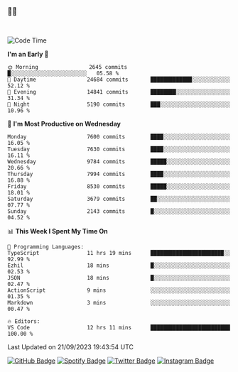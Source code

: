 ### 🤙🍺

<!-- <a href="https://github-readme-stats.vercel.app/api?username=hzak2xx&count_private=true&show_icons=true&theme=dracula">
  <img align="center" src="https://github-readme-stats.vercel.app/api?username=hzak2xx&count_private=true&show_icons=true&theme=dracula" />
</a>
</br> -->
</br>

<!--START_SECTION:waka-->
![Code Time](http://img.shields.io/badge/Code%20Time-2%2C784%20hrs%2013%20mins-blue)

**I'm an Early 🐤** 

```text
🌞 Morning                2645 commits        █░░░░░░░░░░░░░░░░░░░░░░░░   05.58 % 
🌆 Daytime                24684 commits       █████████████░░░░░░░░░░░░   52.12 % 
🌃 Evening                14841 commits       ████████░░░░░░░░░░░░░░░░░   31.34 % 
🌙 Night                  5190 commits        ███░░░░░░░░░░░░░░░░░░░░░░   10.96 % 
```
📅 **I'm Most Productive on Wednesday** 

```text
Monday                   7600 commits        ████░░░░░░░░░░░░░░░░░░░░░   16.05 % 
Tuesday                  7630 commits        ████░░░░░░░░░░░░░░░░░░░░░   16.11 % 
Wednesday                9784 commits        █████░░░░░░░░░░░░░░░░░░░░   20.66 % 
Thursday                 7994 commits        ████░░░░░░░░░░░░░░░░░░░░░   16.88 % 
Friday                   8530 commits        █████░░░░░░░░░░░░░░░░░░░░   18.01 % 
Saturday                 3679 commits        ██░░░░░░░░░░░░░░░░░░░░░░░   07.77 % 
Sunday                   2143 commits        █░░░░░░░░░░░░░░░░░░░░░░░░   04.52 % 
```


📊 **This Week I Spent My Time On** 

```text
💬 Programming Languages: 
TypeScript               11 hrs 19 mins      ███████████████████████░░   92.99 % 
Ezhil                    18 mins             █░░░░░░░░░░░░░░░░░░░░░░░░   02.53 % 
JSON                     18 mins             █░░░░░░░░░░░░░░░░░░░░░░░░   02.47 % 
ActionScript             9 mins              ░░░░░░░░░░░░░░░░░░░░░░░░░   01.35 % 
Markdown                 3 mins              ░░░░░░░░░░░░░░░░░░░░░░░░░   00.47 % 

🔥 Editors: 
VS Code                  12 hrs 11 mins      █████████████████████████   100.00 % 
```


 Last Updated on 21/09/2023 19:43:54 UTC
<!--END_SECTION:waka-->

[![GitHub Badge](https://img.shields.io/badge/GitHub-100000?style=for-the-badge&logo=github&logoColor=white)](https://github.com/hzak2xx)
[![Spotify Badge](https://img.shields.io/badge/Spotify-1ED760?&style=for-the-badge&logo=spotify&logoColor=white)](https://open.spotify.com/user/uf90s6sbbh75a1mt44clkhkvf)
[![Twitter Badge](https://img.shields.io/badge/Twitter-1DA1F2?style=for-the-badge&logo=twitter&logoColor=white)](https://twitter.com/hzak2xx)
[![Instagram Badge](https://img.shields.io/badge/Instagram-E4405F?style=for-the-badge&logo=instagram&logoColor=white)](https://www.instagram.com/hzak2xx/)
